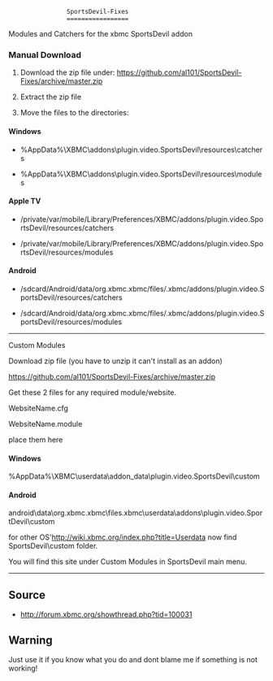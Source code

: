 					SportsDevil-Fixes
					=================


Modules and Catchers for the xbmc SportsDevil addon



### Manual Download ###

1. Download the zip file under: https://github.com/al101/SportsDevil-Fixes/archive/master.zip

2. Extract the zip file

3. Move the files to the directories:

#### Windows ####

* %AppData%\XBMC\addons\plugin.video.SportsDevil\resources\catchers

* %AppData%\XBMC\addons\plugin.video.SportsDevil\resources\modules

#### Apple TV ####

* /private/var/mobile/Library/Preferences/XBMC/addons/plugin.video.SportsDevil/resources/catchers

* /private/var/mobile/Library/Preferences/XBMC/addons/plugin.video.SportsDevil/resources/modules

#### Android ####

* /sdcard/Android/data/org.xbmc.xbmc/files/.xbmc/addons/plugin.video.SportsDevil/resources/catchers

* /sdcard/Android/data/org.xbmc.xbmc/files/.xbmc/addons/plugin.video.SportsDevil/resources/modules




-------------------------------------------------------

Custom Modules
	

Download zip file (you have to unzip it can't install as an addon)

https://github.com/al101/SportsDevil-Fixes/archive/master.zip


Get these 2 files for any required module/website.


WebsiteName.cfg

WebsiteName.module



place them here


#### Windows ####
%AppData%\XBMC\userdata\addon_data\plugin.video.SportsDevil\custom
	
#### Android ####
android\data\org.xbmc.xbmc\files\.xbmc\userdata\addons\plugin.video.SportDevil\custom

for other OS'http://wiki.xbmc.org/index.php?title=Userdata now find SportsDevil\custom folder.

You will find this site under Custom Modules in SportsDevil main menu.

-------------------------------------------------
Source
------

* http://forum.xbmc.org/showthread.php?tid=100031

Warning
-------

Just use it if you know what you do and dont blame me if something is not working!

